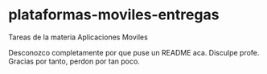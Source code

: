 # plataformas-moviles-entregas
Tareas de la materia Aplicaciones Moviles

Desconozco completamente por que puse un README aca. Disculpe profe. Gracias por tanto, perdon por tan poco.
